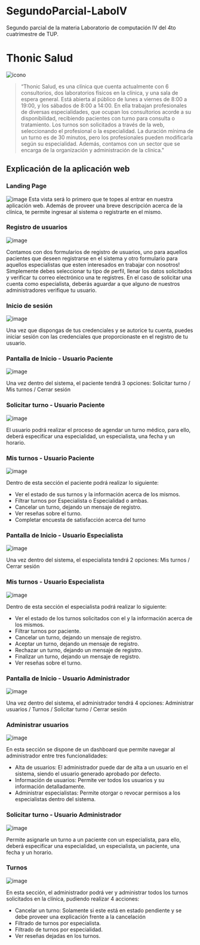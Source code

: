 # SegundoParcial-LaboIV
Segundo parcial de la materia Laboratorio de computación IV del 4to cuatrimestre de TUP.

# Thonic Salud
![icono](https://github.com/user-attachments/assets/6d9c977c-2188-48d7-a86c-7040e53ac96c)

>“Thonic Salud, es una clínica que cuenta actualmente con 6 consultorios, dos laboratorios físicos en la clínica, y una sala de espera general. Está abierta al público de lunes a viernes de 8:00 a 19:00, y los sábados de 8:00 a 14:00. En ella trabajan profesionales de diversas especialidades, que ocupan los consultorios acorde a su disponibilidad, recibiendo pacientes con turno para consulta o tratamiento. Los turnos son solicitados a través de la web, seleccionando el profesional o la especialidad. La duración mínima de un turno es de 30 minutos, pero los profesionales pueden modificarla según su especialidad. Además, contamos con un sector que se encarga de la organización y administración de la clínica."

## Explicación de la aplicación web

### Landing Page
![image](https://github.com/user-attachments/assets/fe094e99-0607-4ea9-82bc-6e43b4fb9a89)
Esta vista será lo primero que te topes al entrar en nuestra aplicación web. Además de proveer una breve descripción acerca de la clínica, te permite ingresar al sistema o registrarte en el mismo.

### Registro de usuarios
![image](https://github.com/user-attachments/assets/a7be99ad-8562-49dc-a800-9eb04c9bd3b2)

Contamos con dos formularios de registro de usuarios, uno para aquellos pacientes que deseen registrarse en el sistema y otro formulario para aquellos especialistas que esten interesados en trabajar con nosotros! 
Simplemente debes seleccionar tu tipo de perfil, llenar los datos solicitados y verificar tu correo electrónico una te registres. En el caso de solicitar una cuenta como especialista, deberás aguardar a que alguno de nuestros administradores verifique tu usuario.

### Inicio de sesión
![image](https://github.com/user-attachments/assets/c34c6e39-174e-4b65-aaa6-5a9de9975022)

Una vez que dispongas de tus credenciales y se autorice tu cuenta, puedes iniciar sesión con las credenciales que proporcionaste en el registro de tu usuario.

### Pantalla de Inicio - Usuario Paciente
![image](https://github.com/user-attachments/assets/993732d4-b80f-42c1-9bb5-064a30fc67ed)

Una vez dentro del sistema, el paciente tendrá 3 opciones: Solicitar turno / Mis turnos / Cerrar sesión

### Solicitar turno - Usuario Paciente
![image](https://github.com/user-attachments/assets/73553234-0e38-4b52-a976-ea02514c238b)

El usuario podrá realizar el proceso de agendar un turno médico, para ello, deberá especificar una especialidad, un especialista, una fecha y un horario.

### Mis turnos - Usuario Paciente
![image](https://github.com/user-attachments/assets/b45cc91f-84fc-4105-8e4c-be6c38a74aeb)

Dentro de esta sección el paciente podrá realizar lo siguiente:
- Ver el estado de sus turnos y la información acerca de los mismos.
- Filtrar turnos por Especialista o Especialidad o ambas.
- Cancelar un turno, dejando un mensaje de registro.
- Ver reseñas sobre el turno.
- Completar encuesta de satisfacción acerca del turno

### Pantalla de Inicio - Usuario Especialista
![image](https://github.com/user-attachments/assets/fe5b87b3-7790-4e73-b526-67045f5a41ba)

Una vez dentro del sistema, el especialista tendrá 2 opciones:  Mis turnos / Cerrar sesión

### Mis turnos - Usuario Especialista
![image](https://github.com/user-attachments/assets/34fce238-d2ff-43dd-97d8-3d89bfd88ff9)

Dentro de esta sección el especialista podrá realizar lo siguiente:
- Ver el estado de los turnos solicitados con el y la información acerca de los mismos.
- Filtrar turnos por paciente.
- Cancelar un turno, dejando un mensaje de registro.
- Aceptar un turno, dejando un mensaje de registro.
- Rechazar un turno, dejando un mensaje de registro.
- Finalizar un turno, dejando un mensaje de registro.
- Ver reseñas sobre el turno.

### Pantalla de Inicio - Usuario Administrador
![image](https://github.com/user-attachments/assets/2153baef-f85c-408f-b3e3-0a60fc337b54)

Una vez dentro del sistema, el administrador tendrá 4 opciones:  Administrar usuarios / Turnos / Solicitar turno / Cerrar sesión

### Administrar usuarios 
![image](https://github.com/user-attachments/assets/038f07b7-3717-410f-9551-65d19c6fd486)

En esta sección se dispone de un dashboard que permite navegar al administrador entre tres funcionalidades:
- Alta de usuarios: El administrador puede dar de alta a un usuario en el sistema, siendo el usuario generado aprobado por defecto.
- Información de usuarios: Permite ver todos los usuarios y su información detalladamente.
- Administrar especialistas: Permite otorgar o revocar permisos a los especialistas dentro del sistema.

### Solicitar turno - Usuario Administrador
![image](https://github.com/user-attachments/assets/854f2b80-93f4-45ea-a768-00fa97153dc2)

Permite asignarle un turno a un paciente con un especialista, para ello, deberá especificar una especialidad, un especialista, un paciente, una fecha y un horario.

### Turnos
![image](https://github.com/user-attachments/assets/c639f97a-e238-4f10-a1f3-0dfc36bdad9e)

En esta sección, el administrador podrá ver y administrar todos los turnos solicitados en la clínica, pudiendo realizar 4 acciones:
- Cancelar un turno: Solamente si este está en estado pendiente y se debe proveer una explicación frente a la cancelación
- Filtrado de turnos por especialista.
- Filtrado de turnos por especialidad.
- Ver reseñas dejadas en los turnos.